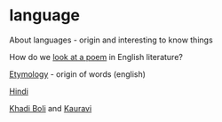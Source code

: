 # language
About languages - origin and interesting to know things  


How do we [look at a poem](https://www.merriam-webster.com/words-at-play/thirteen-ways-of-looking-at-a-poem) in English literature?  

[Etymology](https://www.etymonline.com/) - origin of words (english)  

[Hindi](https://en.wikipedia.org/wiki/Hindi)    

[Khadi Boli](https://en.bharatdiscovery.org/india/%E0%A4%96%E0%A4%A1%E0%A4%BC%E0%A5%80_%E0%A4%AC%E0%A5%8B%E0%A4%B2%E0%A5%80) and [Kauravi](https://en.wikipedia.org/wiki/Kauravi_dialect)   
